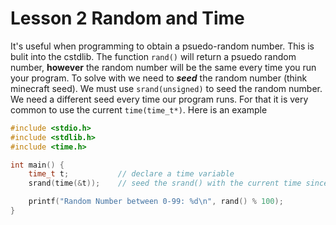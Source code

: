 # Lesson 2 Random and Time

It's useful when programming to obtain a psuedo-random number. This is bulit into the cstdlib. The function ```rand()``` will return a psuedo random number, **however** the random number will be the same every time you run your program. To solve with we need to ***seed*** the random number (think minecraft seed). We must use ```srand(unsigned)``` to seed the random number. We need a different seed every time our program runs. For that it is very common to use the current ```time(time_t*)```. Here is an example

```C
#include <stdio.h>
#include <stdlib.h>
#include <time.h>

int main() {
    time_t t;           // declare a time variable
    srand(time(&t));    // seed the srand() with the current time since epoch

    printf("Random Number between 0-99: %d\n", rand() % 100);
}
```
